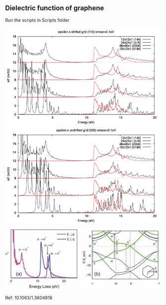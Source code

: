 ## Dielectric function of graphene

Run the scripts in Scripts folder

![epsilon](Ref/compk.png?raw=true "epsilon")
![epsilon](Ref/compk_unshifted.png?raw=true "epsilon")

![epsilon](Ref/graphene-DF.jpg?raw=true "epsilon")

Ref: 10.1063/1.3604818
